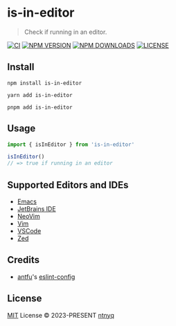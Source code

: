 # is-in-editor

> Check if running in an editor.

[![CI](https://github.com/ntnyq/is-in-editor/workflows/CI/badge.svg)](https://github.com/ntnyq/is-in-editor/actions)
[![NPM VERSION](https://img.shields.io/npm/v/is-in-editor.svg)](https://www.npmjs.com/package/is-in-editor)
[![NPM DOWNLOADS](https://img.shields.io/npm/dy/is-in-editor.svg)](https://www.npmjs.com/package/is-in-editor)
[![LICENSE](https://img.shields.io/github/license/ntnyq/is-in-editor.svg)](https://github.com/ntnyq/is-in-editor/blob/main/LICENSE)

## Install

```shell
npm install is-in-editor
```

```shell
yarn add is-in-editor
```

```shell
pnpm add is-in-editor
```

## Usage

```ts
import { isInEditor } from 'is-in-editor'

isInEditor()
// => true if running in an editor
```

## Supported Editors and IDEs

- [Emacs](https://www.gnu.org/software/emacs/)
- [JetBrains IDE](https://www.jetbrains.com/)
- [NeoVim](https://neovim.io/)
- [Vim](https://www.vim.org/)
- [VSCode](https://code.visualstudio.com/)
- [Zed](https://zed.dev/)

## Credits

- [antfu](https://github.com/antfu)'s [eslint-config](https://github.com/antfu/eslint-config)

## License

[MIT](./LICENSE) License © 2023-PRESENT [ntnyq](https://github.com/ntnyq)
